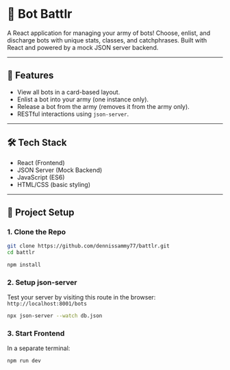# 🤖 Bot Battlr

A React application for managing your army of bots! Choose, enlist, and discharge bots with unique stats, classes, and catchphrases. Built with React and powered by a mock JSON server backend.

---

## 🚀 Features

- View all bots in a card-based layout.
- Enlist a bot into your army (one instance only).
- Release a bot from the army (removes it from the army only).
- RESTful interactions using `json-server`.

---

## 🛠️ Tech Stack

- React (Frontend)
- JSON Server (Mock Backend)
- JavaScript (ES6)
- HTML/CSS (basic styling)

---

## 📁 Project Setup

### 1. Clone the Repo

```bash
git clone https://github.com/dennissammy77/battlr.git
cd battlr

npm install
```

### 2. Setup json-server
Test your server by visiting this route in the browser:
`http://localhost:8001/bots`

```bash
npx json-server --watch db.json
```

### 3. Start Frontend
In a separate terminal:
```bash
npm run dev
```
